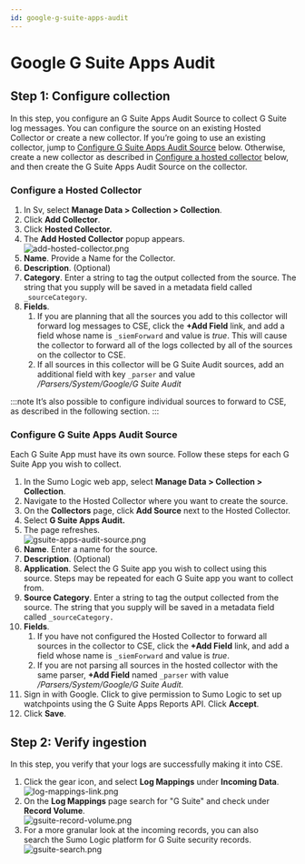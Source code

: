 ```yaml
---
id: google-g-suite-apps-audit
---
```


# Google G Suite Apps Audit

## Step 1: Configure collection

In this step, you configure an G Suite Apps Audit Source to collect G Suite log messages. You can configure the source on an existing Hosted Collector or create a new collector. If you’re going to use an existing collector, jump to [Configure G Suite Apps Audit Source](./Google_G_Suite_Apps_Audit.md "Google G Suite Apps Audit") below. Otherwise, create a new collector as described in [Configure a hosted collector](./Google_G_Suite_Apps_Audit.md "Google G Suite Apps Audit") below, and then create the G Suite Apps Audit Source on the collector.

### Configure a Hosted Collector

1. In Sv, select **Manage Data \> Collection \> Collection**.
1. Click **Add Collector**.
1. Click **Hosted Collector.**
1. The **Add Hosted Collector** popup appears.  
    ![add-hosted-collector.png](/img/cloud-siem-enterprise/add-hosted-collector.png)
1. **Name**. Provide a Name for the Collector.
1. **Description**. (Optional)
1. **Category**. Enter a string to tag the output collected from the source. The string that you supply will be saved in a metadata field called `_sourceCategory`. 
1. **Fields**. 
    1. If you are planning that all the sources you add to this collector will forward log messages to CSE, click the **+Add Field** link, and add a field whose name is `_siemForward` and value is *true*. This will cause the collector to forward all of the logs collected by all of the sources on the collector to CSE.
    1. If all sources in this collector will be G Suite Audit sources, add an additional field with key `_parser` and value */Parsers/System/Google/G Suite Audit*

:::note
It’s also possible to configure individual sources to forward to CSE, as described in the following section.
:::

### Configure G Suite Apps Audit Source

Each G Suite App must have its own source. Follow these steps for each G Suite App you wish to collect.

1. In the Sumo Logic web app, select **Manage Data \> Collection \> Collection**. 
1. Navigate to the Hosted Collector where you want to create the source.
1. On the **Collectors** page, click **Add Source** next to the Hosted Collector.
1. Select **G Suite Apps Audit.** 
1. The page refreshes.  
    ![gsuite-apps-audit-source.png](/img/cloud-siem-enterprise/gsuite-apps-audit-source.png)
1. **Name**. Enter a name for the source. 
1. **Description**. (Optional) 
1. **Application**. Select the G Suite app you wish to collect using this source. Steps may be repeated for each G Suite app you want to collect from.
1. **Source Category**. Enter a string to tag the output collected from the source. The string that you supply will be saved in a metadata field called `_sourceCategory.`
1. **Fields**.
    1. If you have not configured the Hosted Collector to forward all sources in the collector to CSE, click the **+Add Field** link, and add a field whose name is `_siemForward` and value is *true*.
    1. If you are not parsing all sources in the hosted collector with the same parser, **+Add Field** named `_parser` with value */Parsers/System/Google/G Suite Audit.*
1. Sign in with Google. Click to give permission to Sumo Logic to set up watchpoints using the G Suite Apps Reports API. Click **Accept**.
1. Click **Save**.

## Step 2: Verify ingestion

In this step, you verify that your logs are successfully making it into CSE. 

1. Click the gear icon, and select **Log Mappings** under **Incoming Data**.  
    ![log-mappings-link.png](/img/cloud-siem-enterprise/log-mappings-link.png)
1. On the **Log Mappings** page search for "G Suite" and check under **Record Volume**.  
    ![gsuite-record-volume.png](/img/cloud-siem-enterprise/gsuite-record-volume.png)
1. For a more granular look at the incoming records, you can also search the Sumo Logic platform for G Suite security records.  
    ![gsuite-search.png](/img/cloud-siem-enterprise/gsuite-search.png)
